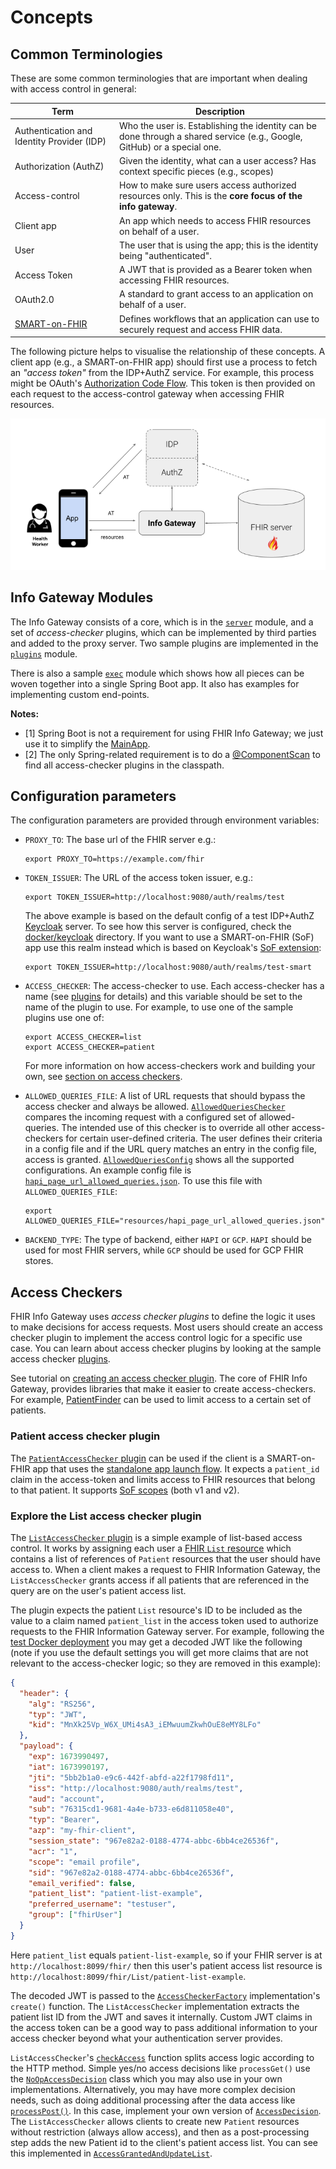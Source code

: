 # Concepts

## Common Terminologies

These are some common terminologies that are important when dealing with access
control in general:

| Term                                                    | Description                                                                                                              |
| ------------------------------------------------------- | ------------------------------------------------------------------------------------------------------------------------ |
| Authentication and Identity Provider (IDP)              | Who the user is. Establishing the identity can be done through a shared service (e.g., Google, GitHub) or a special one. |
| Authorization (AuthZ)                                   | Given the identity, what can a user access? Has context specific pieces (e.g., scopes)                                   |
| Access-control                                          | How to make sure users access authorized resources only. This is the **core focus of the info gateway**.                 |
| Client app                                              | An app which needs to access FHIR resources on behalf of a user.                                                         |
| User                                                    | The user that is using the app; this is the identity being "authenticated".                                              |
| Access Token                                            | A JWT that is provided as a Bearer token when accessing FHIR resources.                                                  |
| OAuth2.0                                                | A standard to grant access to an application on behalf of a user.                                                        |
| [SMART-on-FHIR](https://hl7.org/fhir/smart-app-launch/) | Defines workflows that an application can use to securely request and access FHIR data.                                  |

The following picture helps to visualise the relationship of these concepts. A
client app (e.g., a SMART-on-FHIR app) should first use a process to fetch an
_"access token"_ from the IDP+AuthZ service. For example, this process might be
OAuth's
[Authorization Code Flow](https://auth0.com/docs/get-started/authentication-and-authorization-flow/authorization-code-flow).
This token is then provided on each request to the access-control gateway when
accessing FHIR resources.

![FHIR Info Gateway](images/Info_Gateway_Overview.png)

## Info Gateway Modules

The Info Gateway consists of a core, which is in the
[`server`](https://github.com/google/fhir-gateway/tree/main/server) module, and
a set of _access-checker_ plugins, which can be implemented by third parties and
added to the proxy server. Two sample plugins are implemented in the
[`plugins`](https://github.com/google/fhir-gateway/tree/main/plugins) module.

There is also a sample
[`exec`](https://github.com/google/fhir-gateway/tree/main/exec) module which
shows how all pieces can be woven together into a single Spring Boot app. It
also has examples for implementing custom end-points.

**Notes:**

- [1] Spring Boot is not a requirement for using FHIR Info Gateway; we just use
  it to simplify the
  [MainApp](https://github.com/google/fhir-gateway/tree/main/exec/src/main/java/com/google/fhir/gateway/MainApp.java).
- [2] The only Spring-related requirement is to do a
  [@ComponentScan](https://docs.spring.io/spring-framework/docs/current/javadoc-api/org/springframework/context/annotation/ComponentScan.html)
  to find all access-checker plugins in the classpath.

## Configuration parameters

The configuration parameters are provided through environment variables:

- `PROXY_TO`: The base url of the FHIR server e.g.:

  ```shell
  export PROXY_TO=https://example.com/fhir
  ```

- `TOKEN_ISSUER`: The URL of the access token issuer, e.g.:

  ```shell
  export TOKEN_ISSUER=http://localhost:9080/auth/realms/test
  ```

  The above example is based on the default config of a test IDP+AuthZ
  [Keycloak](https://www.keycloak.org/) server. To see how this server is
  configured, check the
  [docker/keycloak](docker/https://github.com/google/fhir-gateway/tree/main/docker/keycloak)
  directory. If you want to use a SMART-on-FHIR (SoF) app use this realm instead
  which is based on Keycloak's
  [SoF extension](https://github.com/Alvearie/keycloak-extensions-for-fhir):

  ```shell
  export TOKEN_ISSUER=http://localhost:9080/auth/realms/test-smart
  ```

- `ACCESS_CHECKER`: The access-checker to use. Each access-checker has a name
  (see [plugins](https://github.com/google/fhir-gateway/tree/main/plugins) for
  details) and this variable should be set to the name of the plugin to use. For
  example, to use one of the sample plugins use one of:

  ```shell
  export ACCESS_CHECKER=list
  export ACCESS_CHECKER=patient
  ```

  For more information on how access-checkers work and building your own, see
  [section on access checkers](#access-checkers).

- `ALLOWED_QUERIES_FILE`: A list of URL requests that should bypass the access
  checker and always be allowed.
  [`AllowedQueriesChecker`](https://github.com/google/fhir-gateway/blob/main/server/src/main/java/com/google/fhir/gateway/AllowedQueriesChecker.java)
  compares the incoming request with a configured set of allowed-queries. The
  intended use of this checker is to override all other access-checkers for
  certain user-defined criteria. The user defines their criteria in a config
  file and if the URL query matches an entry in the config file, access is
  granted.
  [`AllowedQueriesConfig`](https://github.com/google/fhir-gateway/blob/main/server/src/main/java/com/google/fhir/gateway/AllowedQueriesConfig.java)
  shows all the supported configurations. An example config file is
  [`hapi_page_url_allowed_queries.json`](https://github.com/google/fhir-gateway/blob/main/resources/hapi_page_url_allowed_queries.json).
  To use this file with `ALLOWED_QUERIES_FILE`:

  ```shell
  export ALLOWED_QUERIES_FILE="resources/hapi_page_url_allowed_queries.json"
  ```

- `BACKEND_TYPE`: The type of backend, either `HAPI` or `GCP`. `HAPI` should be
  used for most FHIR servers, while `GCP` should be used for GCP FHIR stores.

## Access Checkers

FHIR Info Gateway uses _access checker plugins_ to define the logic it uses to
make decisions for access requests. Most users should create an access checker
plugin to implement the access control logic for a specific use case. You can
learn about access checker plugins by looking at the sample access checker
[plugins](https://github.com/google/fhir-gateway/tree/main/plugins/src/main/java/com/google/fhir/gateway/plugin).

See tutorial on
[creating an access checker plugin](tutorial_first_access_checker.md). The core
of FHIR Info Gateway, provides libraries that make it easier to create
access-checkers. For example,
[PatientFinder](https://github.com/google/fhir-gateway/blob/main/server/src/main/java/com/google/fhir/gateway/interfaces/PatientFinder.java)
can be used to limit access to a certain set of patients.

### Patient access checker plugin

The
[`PatientAccessChecker` plugin](https://github.com/google/fhir-gateway/blob/main/plugins/src/main/java/com/google/fhir/gateway/plugin/PatientAccessChecker.java)
can be used if the client is a SMART-on-FHIR app that uses the
[standalone app launch flow](https://www.hl7.org/fhir/smart-app-launch/app-launch.html#launch-app-standalone-launch).
It expects a `patient_id` claim in the access-token and limits access to FHIR
resources that belong to that patient. It supports
[SoF scopes](https://www.hl7.org/fhir/smart-app-launch/scopes-and-launch-context.html#scopes-for-requesting-clinical-data)
(both v1 and v2).

### Explore the List access checker plugin

The
[`ListAccessChecker` plugin](https://github.com/google/fhir-gateway/blob/main/plugins/src/main/java/com/google/fhir/gateway/plugin/ListAccessChecker.java)
is a simple example of list-based access control. It works by assigning each
user a [FHIR `List` resource](https://www.hl7.org/fhir/list.html) which contains
a list of references of `Patient` resources that the user should have access to.
When a client makes a request to FHIR Information Gateway, the
`ListAccessChecker` grants access if all patients that are referenced in the
query are on the user's patient access list.

The plugin expects the patient `List` resource's ID to be included as the value
to a claim named `patient_list` in the access token used to authorize requests
to the FHIR Information Gateway server. For example, following the
[test Docker deployment](https://github.com/google/fhir-access-proxy/wiki/Try-out-FHIR-Information-Gateway)
you may get a decoded JWT like the following (note if you use the default
settings you will get more claims that are not relevant to the access-checker
logic; so they are removed in this example):

```json
{
  "header": {
    "alg": "RS256",
    "typ": "JWT",
    "kid": "MnXk25Vp_W6X_UMi4sA3_iEMwuumZkwhOuE8eMY8LFo"
  },
  "payload": {
    "exp": 1673990497,
    "iat": 1673990197,
    "jti": "5bb2b1a0-e9c6-442f-abfd-a22f1798fd11",
    "iss": "http://localhost:9080/auth/realms/test",
    "aud": "account",
    "sub": "76315cd1-9681-4a4e-b733-e6d811058e40",
    "typ": "Bearer",
    "azp": "my-fhir-client",
    "session_state": "967e82a2-0188-4774-abbc-6bb4ce26536f",
    "acr": "1",
    "scope": "email profile",
    "sid": "967e82a2-0188-4774-abbc-6bb4ce26536f",
    "email_verified": false,
    "patient_list": "patient-list-example",
    "preferred_username": "testuser",
    "group": ["fhirUser"]
  }
}
```

Here `patient_list` equals `patient-list-example`, so if your FHIR server is at
`http://localhost:8099/fhir/` then this user's patient access list resource is
`http://localhost:8099/fhir/List/patient-list-example`.

The decoded JWT is passed to the
[`AccessCheckerFactory`](https://github.com/google/fhir-gateway/blob/main/server/src/main/java/com/google/fhir/gateway/interfaces/AccessCheckerFactory.java)
implementation's `create()` function. The `ListAccessChecker` implementation
extracts the patient list ID from the JWT and saves it internally. Custom JWT
claims in the access token can be a good way to pass additional information to
your access checker beyond what your authentication server provides.

`ListAccessChecker`'s
[`checkAccess`](https://github.com/google/fhir-gateway/blob/19447d7152804d2b790f22cc44ad3b1ca21c7040/plugins/src/main/java/com/google/fhir/gateway/plugin/ListAccessChecker.java#L157)
function splits access logic according to the HTTP method. Simple yes/no access
decisions like `processGet()` use the
[`NoOpAccessDecision`](https://github.com/google/fhir-gateway/blob/main/server/src/main/java/com/google/fhir/gateway/interfaces/NoOpAccessDecision.java)
class which you may also use in your own implementations. Alternatively, you may
have more complex decision needs, such as doing additional processing after the
data access like
[`processPost()`](https://github.com/google/fhir-gateway/blob/19447d7152804d2b790f22cc44ad3b1ca21c7040/plugins/src/main/java/com/google/fhir/gateway/plugin/ListAccessChecker.java#L202).
In this case, implement your own version of
[`AccessDecision`](https://github.com/google/fhir-access-proxy/blob/main/server/src/main/java/com/google/fhir/gateway/interfaces/AccessDecision.java).
The `ListAccessChecker` allows clients to create new `Patient` resources without
restriction (always allow access), and then as a post-processing step adds the
new Patient id to the client's patient access list. You can see this implemented
in
[`AccessGrantedAndUpdateList`](https://github.com/google/fhir-access-proxy/blob/main/plugins/src/main/java/com/google/fhir/gateway/plugin/AccessGrantedAndUpdateList.java).

